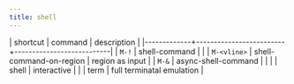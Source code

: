 ```yaml
---
title: shell
---
```


| shortcut    | command                 | description               |
|-------------+-------------------------+---------------------------|
| `M-!`       | shell-command           |                           |
| `M-<vline>` | shell-command-on-region | region as input           |
| `M-&`       | async-shell-command     |                           |
|             | shell                   | interactive               |
|             | term                    | full terminatal emulation |
